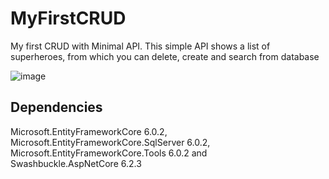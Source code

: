 # MyFirstCRUD
My first CRUD with Minimal API. This simple API shows a list of superheroes, from which you can delete, create and search from database

![image](https://user-images.githubusercontent.com/91505442/159704080-25f8c6fa-8925-4435-8091-6863fba8c0c6.png)


## Dependencies

Microsoft.EntityFrameworkCore 6.0.2,</br>
Microsoft.EntityFrameworkCore.SqlServer 6.0.2,</br>
Microsoft.EntityFrameworkCore.Tools 6.0.2 and</br>
Swashbuckle.AspNetCore 6.2.3
